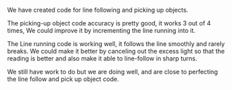 We have created code for line following and picking up objects.

The picking-up object code accuracy is pretty good, it works 3 out of 4 times, We could improve it by incrementing the line running into it.

The Line running code is working well, it follows the line smoothly and rarely breaks. We could make it better by canceling out the excess light so that the reading is better and also make it able to line-follow in sharp turns.

We still have work to do but we are doing well, and are close to perfecting the line follow and pick up object code.
